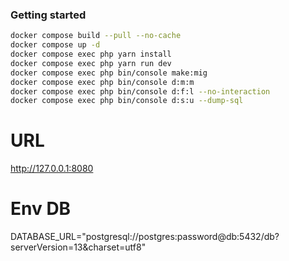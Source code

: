 ### Getting started

```bash
docker compose build --pull --no-cache
docker compose up -d
docker compose exec php yarn install
docker compose exec php yarn run dev
docker compose exec php bin/console make:mig
docker compose exec php bin/console d:m:m
docker compose exec php bin/console d:f:l --no-interaction
docker compose exec php bin/console d:s:u --dump-sql
```

# URL

<http://127.0.0.1:8080>

# Env DB

DATABASE_URL="postgresql://postgres:password@db:5432/db?serverVersion=13&charset=utf8"

